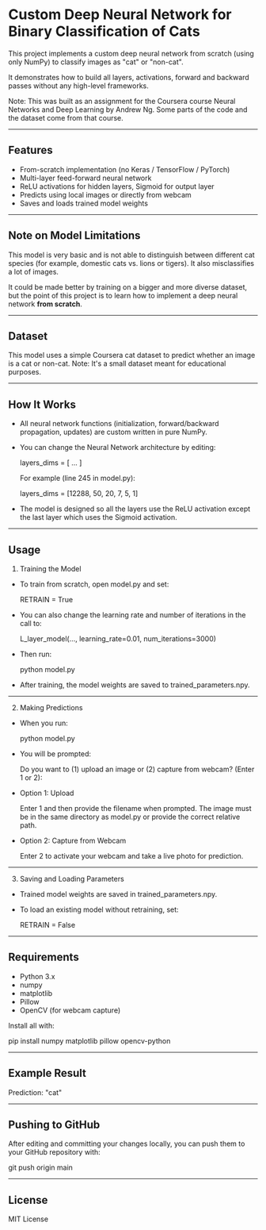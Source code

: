 # Custom Deep Neural Network for Binary Classification of Cats

This project implements a custom deep neural network from scratch (using only NumPy) to classify images as "cat" or "non-cat".

It demonstrates how to build all layers, activations, forward and backward passes without any high-level frameworks.

Note: This was built as an assignment for the Coursera course Neural Networks and Deep Learning by Andrew Ng. Some parts of the code and the dataset come from that course.

---

## Features

- From-scratch implementation (no Keras / TensorFlow / PyTorch)
- Multi-layer feed-forward neural network
- ReLU activations for hidden layers, Sigmoid for output layer
- Predicts using local images or directly from webcam
- Saves and loads trained model weights

---

## Note on Model Limitations

This model is very basic and is not able to distinguish between different cat species (for example, domestic cats vs. lions or tigers). It also misclassifies a lot of images.

It could be made better by training on a bigger and more diverse dataset, but the point of this project is to learn how to implement a deep neural network **from scratch**.

---

## Dataset

This model uses a simple Coursera cat dataset to predict whether an image is a cat or non-cat.
Note: It's a small dataset meant for educational purposes.

---

## How It Works

- All neural network functions (initialization, forward/backward propagation, updates) are custom written in pure NumPy.
- You can change the Neural Network architecture by editing:

  layers_dims = [ ... ]

  For example (line 245 in model.py):

  layers_dims = [12288, 50, 20, 7, 5, 1]

- The model is designed so all the layers use the ReLU activation except the last layer which uses the Sigmoid activation.

---

## Usage

1. Training the Model

- To train from scratch, open model.py and set:

  RETRAIN = True

- You can also change the learning rate and number of iterations in the call to:

  L_layer_model(..., learning_rate=0.01, num_iterations=3000)

- Then run:

  python model.py

- After training, the model weights are saved to trained_parameters.npy.

---

2. Making Predictions

- When you run:

  python model.py

- You will be prompted:

  Do you want to (1) upload an image or (2) capture from webcam? (Enter 1 or 2):

- Option 1: Upload

  Enter 1 and then provide the filename when prompted.
  The image must be in the same directory as model.py or provide the correct relative path.

- Option 2: Capture from Webcam

  Enter 2 to activate your webcam and take a live photo for prediction.

---

3. Saving and Loading Parameters

- Trained model weights are saved in trained_parameters.npy.
- To load an existing model without retraining, set:

  RETRAIN = False

---

## Requirements

- Python 3.x
- numpy
- matplotlib
- Pillow
- OpenCV (for webcam capture)

Install all with:

  pip install numpy matplotlib pillow opencv-python

---

## Example Result

  Prediction: "cat"

---

## Pushing to GitHub

After editing and committing your changes locally, you can push them to your GitHub repository with:

  git push origin main

---

## License

MIT License

